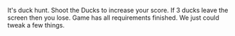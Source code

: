 It's duck hunt. Shoot the Ducks to increase your score. If 3 ducks leave the screen then you lose.
Game has all requirements finished. We just could tweak a few things.
